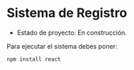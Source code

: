 <h1> Sistema de Registro</h1>

- Estado de proyecto: En construcción.

Para ejecutar el sistema debes poner:

```npm install react```

